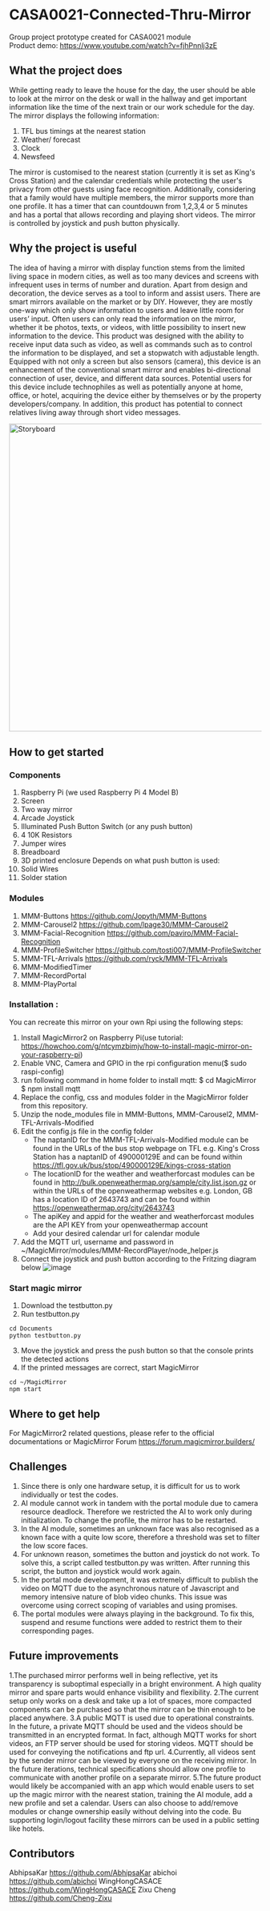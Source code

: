 # CASA0021-Connected-Thru-Mirror
Group project prototype created for CASA0021 module
<br>Product demo: https://www.youtube.com/watch?v=fjhPnnlj3zE


## What the project does
While getting ready to leave the house for the day, the user should be able to look at the mirror on the desk or wall in the hallway and get important information like the time of the next train or our work schedule for the day. The mirror displays the following information:
1. TFL bus timings at the nearest station
2. Weather/ forecast
3. Clock
4. Newsfeed  

The mirror is customised to the nearest station (currently it is set as King's Cross Station) and the calendar credentials while protecting the user's privacy from other guests using face recognition. Additionally, considering that a family would have multiple members, the mirror supports more than one profile. It has a timer that can countdouwn from 1,2,3,4 or 5 minutes and has a portal that allows recording and playing short videos.
The mirror is controlled by joystick and push button physically.

## Why the project is useful
The idea of having a mirror with display function stems from the limited living space in modern cities, as well as too many devices and screens with infrequent uses in terms of number and duration. Apart from design and decoration, the device serves as a tool to inform and assist users. There are smart mirrors available on the market or by DIY. However, they are mostly one-way which only show information to users and leave little room for users’ input. Often users can only read the information on the mirror, whether it be photos, texts, or videos, with little possibility to insert new information to the device. This product was designed with the ability to receive input data such as video,  as well as commands such as to control the information to be displayed, and set a stopwatch with adjustable length. Equipped with not only a screen but also sensors (camera), this device is an enhancement of the conventional smart mirror and enables bi-directional connection of user, device, and different data sources.
Potential users for this device include technophiles as well as potentially anyone at home, office, or hotel, acquiring the device either by themselves or by the property developers/company. In addition, this product has potential to connect relatives living away through short video messages.

<img width="615" alt="Storyboard" src="https://user-images.githubusercontent.com/91799774/165929435-c831cb3d-804e-4284-966b-0b966d566a79.PNG">

## How to get started
### Components
1.	Raspberry Pi (we used Raspberry Pi 4 Model B)
2.	Screen
3.	Two way mirror
4.	Arcade Joystick
5.	Illuminated Push Button Switch (or any push button)
6.	4 10K Resistors
7.	Jumper wires
8.	Breadboard
9.	3D printed enclosure
Depends on what push button is used:
10.	Solid Wires 
11.	Solder station

### Modules
1. MMM-Buttons https://github.com/Jopyth/MMM-Buttons
2. MMM-Carousel2 https://github.com/lpage30/MMM-Carousel2
3. MMM-Facial-Recognition https://github.com/paviro/MMM-Facial-Recognition
4. MMM-ProfileSwitcher https://github.com/tosti007/MMM-ProfileSwitcher
5. MMM-TFL-Arrivals https://github.com/ryck/MMM-TFL-Arrivals
6. MMM-ModifiedTimer
7. MMM-RecordPortal
8. MMM-PlayPortal

### Installation :
You can recreate this mirror on your own Rpi using the following steps:
1.	Install MagicMirror2 on Raspberry Pi(use tutorial: https://howchoo.com/g/ntcymzbimjv/how-to-install-magic-mirror-on-your-raspberry-pi)
2.	Enable VNC, Camera and GPIO in the rpi configuration menu($ sudo raspi-config)
3.	run following command in home folder to install mqtt: 
$ cd MagicMirror 
$ npm install mqtt
4.	Replace the config, css and modules folder in the MagicMirror folder from this repository.
5.	Unzip the node_modules file in MMM-Buttons, MMM-Carousel2, MMM-TFL-Arrivals-Modified
6.	Edit the config.js file in the config folder
    - The naptanID for the MMM-TFL-Arrivals-Modified module can be found in the URLs of the bus stop webpage on TFL
      e.g. King's Cross Station has a naptanID of 490000129E and can be found within https://tfl.gov.uk/bus/stop/490000129E/kings-cross-station
    - The locationID for the weather and weatherforcast modules can be found in http://bulk.openweathermap.org/sample/city.list.json.gz or within the URLs of the openweathermap websites
      e.g. London, GB has a location ID of 2643743 and can be found within https://openweathermap.org/city/2643743
    - The apiKey and appid for the weather and weatherforcast modules are the API KEY from your openweathermap account
    - Add your desired calendar url for calendar module
7.  Add the MQTT url, username and password in ~/MagicMirror/modules/MMM-RecordPlayer/node_helper.js
6.	Connect the joystick and push button according to the Fritzing diagram below
![image](https://user-images.githubusercontent.com/91946874/162678989-142e8520-79f8-46b2-b3c0-a993aa8688f8.png)

### Start magic mirror
1. Download the testbutton.py
2. Run testbutton.py
```
cd Documents
python testbutton.py
```
3. Move the joystick and press the push button so that the console prints the detected actions
4. If the printed messages are correct, start MagicMirror
```
cd ~/MagicMirror
npm start
```

## Where to get help
For MagicMirror2 related questions, please refer to the official documentations or MagicMirror Forum https://forum.magicmirror.builders/

## Challenges
1. Since there is only one hardware setup, it is difficult for us to work individually or test the codes.
2. AI module cannot work in tandem with the portal module due to camera resource deadlock. Therefore we restricted the AI to work only during initialization. To change the profile, the mirror has to be restarted.
3. In the AI module, sometimes an unknown face was also recognised as a known face with a quite low score, therefore a threshold was set to filter the low score faces.
4. For unknown reason, sometimes the button and joystick do not work. To solve this, a script called testbutton.py was written. After running this script, the button and joystick would work again.
5. In the portal mode development, it was extremely difficult to publish the video on MQTT due to the asynchronous nature of Javascript and memory intensive nature of blob video chunks. This issue was overcome using correct scoping of variables and using promises.
6. The portal modules were always playing in the background. To fix this, suspend and resume functions were added to restrict them to their corresponding pages.

## Future improvements
1.The purchased mirror performs well in being reflective, yet its transparency is suboptimal especially in a bright environment. A high quality mirror and spare parts would enhance visibility and flexibility. 
2.The current setup only works on a desk and take up a lot of spaces, more compacted components can be purchased so that the mirror can be thin enough to be placed anywhere.
3.A public MQTT is used due to operational constraints. In the future, a private MQTT should be used and the videos should be transmitted in an encrypted format.
In fact, although MQTT works for short videos, an FTP server should be used for storing videos. MQTT should be used for conveying the notifications and ftp url.
4.Currently, all videos sent by the sender mirror can be viewed by everyone on the receiving mirror. In the future iterations, technical specifications should allow one profile to communicate with another profile on a separate mirror. 
5.The future product would likely be accompanied with an app which would enable users to set up the magic mirror with the nearest station, training the AI module, add a new profile and set a calendar. Users can also choose to add/remove modules or change ownership easily without delving into the code. Bu supporting login/logout facility these mirrors can be used in a public setting like hotels.

## Contributors
AbhipsaKar https://github.com/AbhipsaKar
abichoi https://github.com/abichoi
WingHongCASACE https://github.com/WingHongCASACE
Zixu Cheng https://github.com/Cheng-Zixu
